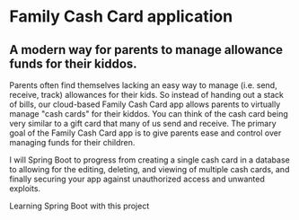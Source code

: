# Family Cash Card application  
## A modern way for parents to manage allowance funds for their kiddos.
Parents often find themselves lacking an easy way to manage (i.e. send, receive, track) allowances for their kids. So instead of handing out a stack of bills, our cloud-based Family Cash Card app allows parents to virtually manage "cash cards" for their kiddos. You can think of the cash card being very similar to a gift card that many of us send and receive. The primary goal of the Family Cash Card app is to give parents ease and control over managing funds for their children.

I will Spring Boot to progress from creating a single cash card in a database to allowing for the editing, deleting, and viewing of multiple cash cards, and finally securing your app against unauthorized access and unwanted exploits.

Learning Spring Boot with this project 
